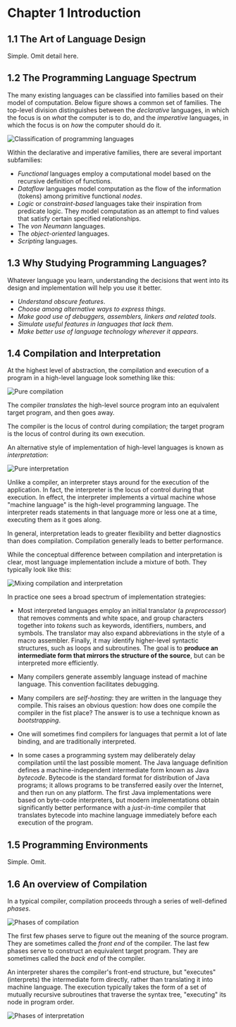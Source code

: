 # Chapter 1 Introduction

## 1.1 The Art of Language Design

Simple. Omit detail here.

## 1.2 The Programming Language Spectrum

The many existing languages can be classified into families based on
their model of computation. Below figure shows a common set of families.
The top-level division distinguishes between the *declarative* languages,
in which the focus is on *what* the computer is to do, and the *imperative* languages,
in which the focus is on *how* the computer should do it.

![Classification of programming languages](https://s2.loli.net/2022/01/19/LMTSaNg3IbemWVw.png)

Within the declarative and imperative families, there are several
important subfamilies:

+ *Functional* languages employ a computational model based on
the recursive definition of functions.
+ *Dataflow* languages model computation as the flow of the information (tokens)
among primitive functional *nodes*.
+ *Logic* or *constraint-based* languages take their inspiration from predicate logic.
They model computation as an attempt to find values that satisfy certain
specified relationships.
+ The *von Neumann* languages.
+ The *object-oriented* languages.
+ *Scripting* languages.

## 1.3 Why Studying Programming Languages?

Whatever language you learn, understanding the decisions that went
into its design and implementation will help you use it better.

+ *Understand obscure features*.
+ *Choose among alternative ways to express things*.
+ *Make good use of debuggers, assemblers, linkers and related tools*.
+ *Simulate useful features in languages that lack them*.
+ *Make better use of language technology wherever it appears*.

## 1.4 Compilation and Interpretation

At the highest level of abstraction, the compilation and execution
of a program in a high-level language look something like this:

![Pure compilation](https://s2.loli.net/2022/01/19/YTyXRC9dJKge7zL.png)

The compiler *translates* the high-level source program into an equivalent
target program, and then goes away.

The compiler is the locus of control during compilation; the target
program is the locus of control during its own execution.

An alternative style of implementation of high-level languages is known
as *interpretation*:

![Pure interpretation](https://s2.loli.net/2022/01/19/8Wi412ReIkwqVFu.png)

Unlike a compiler, an interpreter stays around for the execution of the
application. In fact, the interpreter is the locus of control during that
execution. In effect, the interpreter implements a virtual machine whose
"machine language" is the high-level programming language. The interpreter reads
statements in that language more or less one at a time, executing them
as it goes along.

In general, interpretation leads to greater flexibility and better
diagnostics than does compilation. Compilation generally leads to
better performance.

While the conceptual difference between compilation and interpretation is
clear, most language implementation include a mixture of both. They typically
look like this:

![Mixing compilation and interpretation](https://s2.loli.net/2022/01/19/IdzFZAa1YmnW6TV.png)

In practice one sees a broad spectrum of implementation strategies:

+ Most interpreted languages employ an initial translator (a *preprocessor*)
that removes comments and white space, and group characters together into *tokens*
such as keywords, identifiers, numbers, and symbols. The translator may also expand
abbreviations in the style of a macro assembler. Finally, it may identify
higher-level syntactic structures, such as loops and subroutines. The goal is to
**produce an intermediate form that mirrors the structure of the source**,
but can be interpreted more efficiently.

+ Many compilers generate assembly language instead of machine language.
This convention facilitates debugging.

+ Many compilers are *self-hosting*: they are written in the language they compile.
This raises an obvious question: how does one compile the compiler in the fist place?
The answer is to use a technique known as *bootstrapping*.

+ One will sometimes find compilers for languages that permit a lot of late
binding, and are traditionally interpreted.

+ In some cases a programming system may deliberately delay compilation until the
last possible moment. The Java language definition defines a machine-independent intermediate
form known as Java *bytecode*. Bytecode is the standard format for distribution
of Java programs; it allows programs to be transferred easily over the
Internet, and then run on any platform. The first Java implementations were based on
byte-code interpreters, but modern implementations obtain significantly better
performance with a *just-in-time* compiler that translates bytecode into
machine language immediately before each execution of the program.

## 1.5 Programming Environments

Simple. Omit.

## 1.6 An overview of Compilation

In a typical compiler, compilation proceeds through a series of well-defined *phases*.

![Phases of compilation](https://s2.loli.net/2022/01/19/bcV7gnOCT8LZ1MY.png)

The first few phases serve to figure out the meaning of the source program. They are sometimes
called the *front end* of the compiler. The last few phases serve to construct
an equivalent target program. They are sometimes called the *back end* of the compiler.

An interpreter shares the compiler's front-end structure, but "executes"
(interprets) the intermediate form directly, rather than translating it into
machine language. The execution typically takes the form of a set of mutually
recursive subroutines that traverse the syntax tree, "executing" its node in program order.

![Phases of interpretation](https://s2.loli.net/2022/01/19/HYSbu1Le2mfviOE.png)
